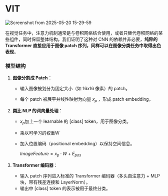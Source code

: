 # VIT

![Screenshot from 2025-05-20 15-29-59](https://github.com/user-attachments/assets/c1cb2896-509a-46c5-bdfe-2f62427d7ac9)

在视觉任务中，注意力机制通常是与卷积网络结合使用，或者只替代卷积网络的某些组件，同时保留整体结构。我们证明了这种对 CNN 的依赖并非必要，**纯粹的 Transformer 直接应用于图像 patch 序列，同样可以在图像分类任务中取得出色表现**。



### 模型结构

1. **图像分割成 Patch**：

   * 输入图像被划分为固定大小（如 16x16 像素）的 patch。

   * 每个 patch 被展平并线性映射为向量 $x_p$ ，形成 patch embedding。

2. **类比 NLP 的词向量处理**：

   * $x_p$加上一个 learnable 的 [class] token，用于图像分类。
  
   * 乘以可学习的权重W

   * 加入位置编码（positional embedding）以保持空间信息。

     $Image Feature = x_p · W  +  E_{pos}$

3. **Transformer 编码器**：

   * 输入 patch 序列进入标准的 Transformer 编码器（多头自注意力 + MLP 块，带有残差连接和 LayerNorm）。
   * 输出中 [class] token 的表示被用于最终分类。
